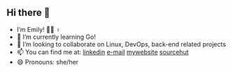 ## Hi there 👋

-  I’m Emily! 🏳️‍⚧️ ♀️
- 🌱 I’m currently learning Go!
- 👯 I’m looking to collaborate on Linux, DevOps, back-end related projects
- 📫 You can find me at: [linkedin](https://www.linkedin.com/in/dimitrios-m-a288a7215/) [e-mail](mailto:emiliamakri@tuta.com) [mywebsite](https://cheerios.gr) [sourcehut](https://git.sr.ht/~emilyinspace)
- 😄 Pronouns: she/her

